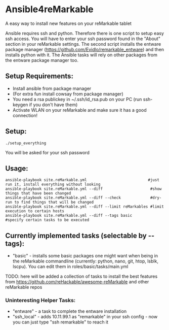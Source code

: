 # Ansible4reMarkable
A easy way to install new features on your reMarkable tablet

Ansible requires ssh and python.
Therefore there is one script to setup easy ssh access. You will have to enter your ssh password found in the "About" section in your reMarkable settings.
The second script installs the entware package manager (https://github.com/Evidlo/remarkable_entware) and then installs python with it.
The Ansible tasks will rely on other packages from the entware package manager too.

## Setup Requirements:
- Install ansible from package manager
- (For extra fun install cowsay from package manager)
- You need a rsa publickey in ~/.ssh/id_rsa.pub on your PC (run ssh-keygen if you don't have them)
- Activate WLAN on your reMarkable and make sure it has a good connection!

## Setup:
```
./setup_everything
```
You will be asked for your ssh password

## Usage:
```
ansible-playbook site.reMarkable.yml                           #just run it, install everything without looking
ansible-playbook site.reMarkable.yml --diff                     #show things that have been changed
ansible-playbook site.reMarkable.yml --diff --check             #dry-run to find things that will be changed
ansible-playbook site.reMarkable.yml --diff --limit reMarkables #limit execution to certain hosts
ansible-playbook site.reMarkable.yml --diff --tags basic        #specify certain tasks to be executed
```
## Currently implemented tasks (selectable by --tags):

- "basic" - installs some basic packages one might want when being in the reMarkable commandline (currently: python, nano, git, htop, lsblk, lscpu).
  You can edit them in roles/basic/tasks/main.yml

TODO: here will be added a collection of tasks to install the best features from https://github.com/reHackable/awesome-reMarkable and other reMarkable repos

### Uninteresting Helper Tasks:

- "entware" - a task to complete the entware installation
- "ssh_local" - adds 10.11.99.1 as "remarkable" in your ssh config - now you can just type "ssh remarkable" to reach it
